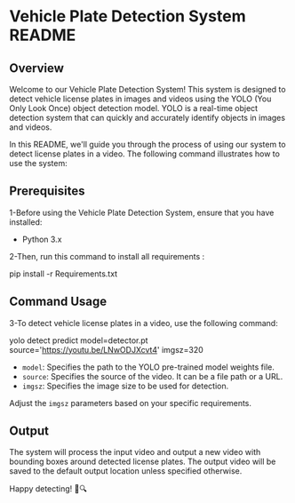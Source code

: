 # Vehicle Plate Detection System README

## Overview

Welcome to our Vehicle Plate Detection System! This system is designed to detect vehicle license plates in images and videos using the YOLO (You Only Look Once) object detection model. YOLO is a real-time object detection system that can quickly and accurately identify objects in images and videos.

In this README, we'll guide you through the process of using our system to detect license plates in a video. The following command illustrates how to use the system:


## Prerequisites

1-Before using the Vehicle Plate Detection System, ensure that you have installed:

- Python 3.x

2-Then, run this command to install all requirements :

pip install -r Requirements.txt

## Command Usage

3-To detect vehicle license plates in a video, use the following command:


yolo detect predict model=detector.pt source='https://youtu.be/LNwODJXcvt4' imgsz=320



- `model`: Specifies the path to the YOLO pre-trained model weights file.
- `source`: Specifies the source of the video. It can be a file path or a URL.
- `imgsz`: Specifies the image size to be used for detection.

Adjust the `imgsz` parameters based on your specific requirements.

## Output

The system will process the input video and output a new video with bounding boxes around detected license plates. The output video will be saved to the default output location unless specified otherwise.


Happy detecting! 🚗🔍

